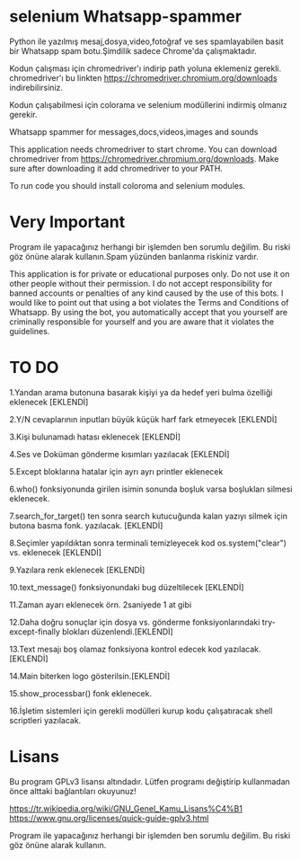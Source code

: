 # selenium Whatsapp-spammer

Python ile yazılmış mesaj,dosya,video,fotoğraf ve ses spamlayabilen basit bir Whatsapp spam botu.Şimdilik sadece Chrome'da çalışmaktadır.

Kodun çalışması için chromedriver'ı indirip path yoluna eklemeniz gerekli.
chromedriver'ı bu linkten https://chromedriver.chromium.org/downloads indirebilirsiniz.

Kodun çalışabilmesi için colorama ve selenium modüllerini indirmiş olmanız gerekir.


Whatsapp spammer for messages,docs,videos,images and sounds

This application needs chromedriver to start chrome.
You can download chromedriver from https://chromedriver.chromium.org/downloads.
Make sure after downloading it add chromedriver to your PATH.

To run code you should install coloroma and selenium modules.

# Very Important
Program ile yapacağınız herhangi bir işlemden ben sorumlu değilim. Bu riski göz önüne alarak kullanın.Spam yüzünden banlanma riskiniz vardır.

This application is for private or educational purposes only. Do not use it on other people without their permission. I do not accept responsibility for banned accounts or penalties of any kind caused by the use of this bots. I would like to point out that using a bot violates the Terms and Conditions of Whatsapp. By using the bot, you automatically accept that you yourself are criminally responsible for yourself and you are aware that it violates the guidelines.


# TO DO

1.Yandan arama butonuna basarak kişiyi ya da hedef yeri bulma özelliği eklenecek [EKLENDİ]

2.Y/N cevaplarının inputları büyük küçük harf fark etmeyecek [EKLENDİ]

3.Kişi bulunamadı hatası eklenecek [EKLENDİ]

4.Ses ve Doküman gönderme kısımları yazılacak [EKLENDİ]

5.Except bloklarına hatalar için ayrı ayrı printler eklenecek

6.who() fonksiyonunda girilen isimin sonunda boşluk varsa boşlukları silmesi eklenecek.

7.search_for_target() ten sonra search kutucuğunda kalan yazıyı silmek için butona basma fonk. yazılacak. [EKLENDİ]

8.Seçimler yapıldıktan sonra terminali temizleyecek kod os.system("clear") vs. eklenecek [EKLENDİ]

9.Yazılara renk eklenecek [EKLENDİ]

10.text_message() fonksiyonundaki bug düzeltilecek [EKLENDİ]

11.Zaman ayarı eklenecek örn. 2saniyede 1 at gibi

12.Daha doğru sonuçlar için dosya vs. gönderme fonksiyonlarındaki try-except-finally blokları düzenlendi.[EKLENDİ]

13.Text mesajı boş olamaz fonksiyona kontrol edecek kod yazılacak.[EKLENDİ]

14.Main biterken logo gösterilsin.[EKLENDİ]

15.show_processbar() fonk eklenecek.

16.İşletim sistemleri için gerekli modülleri kurup kodu çalışatıracak shell scriptleri yazılacak.

# Lisans

Bu program GPLv3 lisansı altındadır. Lütfen programı değiştirip kullanmadan önce alttaki bağlantıları okuyunuz!

https://tr.wikipedia.org/wiki/GNU_Genel_Kamu_Lisans%C4%B1 https://www.gnu.org/licenses/quick-guide-gplv3.html

Program ile yapacağınız herhangi bir işlemden ben sorumlu değilim. Bu riski göz önüne alarak kullanın.
